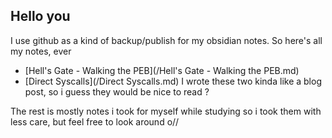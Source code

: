 

## Hello you

I use github as a kind of backup/publish for my obsidian notes. So here's all my notes, ever
 

- [Hell's Gate - Walking the PEB](/Hell's Gate - Walking the PEB.md)
- [Direct Syscalls](/Direct Syscalls.md)
I wrote these two kinda like a blog post, so i guess they would be nice to read ? 

The rest is mostly notes i took for myself while studying so i took them with less care, but feel free to look around o//
